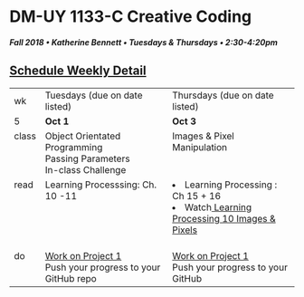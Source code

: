 # DM-UY 1133-C Creative Coding
##### Fall 2018 • Katherine Bennett • Tuesdays & Thursdays • 2:30-4:20pm 

## [Schedule Weekly Detail](Calendar.md) 

<table>
<tr>
<td>wk</td>
<td>Tuesdays (due on date listed)</td>
<td>Thursdays (due on date listed)</td>
</tr>
<!-- dates -->
<tr>
  <td valign="top">5</td>
  <td valign="top" width="48%"><strong>Oct 1</strong></td>
  <td valign="top" width="48%"><strong>Oct 3</strong></td>
</tr>
<!-- class -->
<tr>
	<td valign="top">class</td>
	<!-- day Tues -->
<td valign="top" width="48%">
	Object Orientated Programming <br>
	Passing Parameters <br>
	In-class Challenge <br>
</td>
	<!-- day Thurs -->
	<td valign="top" width="48%">
		Images & Pixel Manipulation <br>
		</td>
<!-- homework -->
<tr>
  <td valign="top">read</td>
  	<!-- day Tues -->
  	<td valign="top"> 
	Learning Processsing: Ch. 10 -11
	</td>
  	<!-- day Thurs -->
  	<td valign="top"> 
  	<li> Learning Processing : Ch 15 + 16 </li>
  	<li> Watch<a href = "https://www.youtube.com/user/shiffman/playlists?view=50&sort=dd&shelf_id=2"> Learning Processing 10 Images & Pixels </a> </li> <br>
  	</td>
 </tr>
 <!-- do -->
<tr>
  <td valign = "top">do</td>
	<!-- day Tues -->
 	<td valign = "top"> 
 		<a href = "Project_1.md"> Work on Project 1 </a> <br>
 		Push your progress to your GitHub repo 
 	</td>
  	<!-- day Thurs -->
  	<td valign = "top">
		<a href = "Project_1.md"> Work on Project 1 </a> <br>
		Push your progress to your GitHub 
  	</td> 	
</tr>
</table>